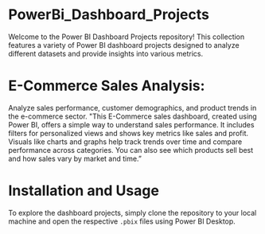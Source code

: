 # PowerBi_Dashboard_Projects
Welcome to the Power BI Dashboard Projects repository! This collection features a variety of Power BI dashboard projects designed to analyze different datasets and provide insights into various metrics.

# E-Commerce Sales Analysis: 
Analyze sales performance, customer demographics, and product trends in the e-commerce sector.
"This E-Commerce sales dashboard, created using Power BI, offers a simple way to understand sales performance. It includes filters for personalized views and shows key metrics like sales and profit. Visuals like charts and graphs help track trends over time and compare performance across categories. You can also see which products sell best and how sales vary by market and time.”

# Installation and Usage
To explore the dashboard projects, simply clone the repository to your local machine and open the respective `.pbix` files using Power BI Desktop.
